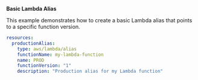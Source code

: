 **Basic Lambda Alias**

This example demonstrates how to create a basic Lambda alias that points to a specific function version.

```yaml
resources:
  productionAlias:
    type: aws/lambda/alias
    functionName: my-lambda-function
    name: PROD
    functionVersion: "1"
    description: "Production alias for my Lambda function"
``` 
